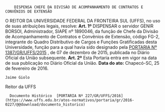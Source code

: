         DISPENSA CHEFE DA DIVISÃO DE ACOMPANHAMENTO DE CONTRATOS E CONVÊNIOS DE EXTENSÃO  

 O REITOR DA UNIVERSIDADE FEDERAL DA FRONTEIRA SUL (UFFS), no uso de suas atribuições legais, resolve:   **Art. 1º** DISPENSAR o servidor GENIR BORSOI, Administrador, SIAPE nº 1890046, da função de Chefe da Divisão de Acompanhamento de Contratos e Convênios de Extensão, código FG-2, integrante do Quadro Distributivo de Cargos e Funções Gratificadas desta Universidade, função para a qual havia sido designado pela [PORTARIA Nº 1387/GR/UFFS/2015](https://www.uffs.edu.br/../2015-1387)  , de 07 de dezembro de 2015, publicada no Diário Oficial da União subsequente.   **Art. 2º** Esta Portaria entra em vigor na data de sua publicação no Diário Oficial da União.      **Data do ato:** Chapecó-SC, 25 de fevereiro de 2016.   
 

    Jaime Giolo   
 Reitor da UFFS 

      Documento Histórico  [PORTARIA Nº 227/GR/UFFS/2016](https://www.uffs.edu.br/atos-normativos/portaria/gr/2016-0227/@@download/documento_historico)     
      